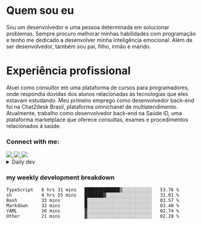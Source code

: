 # Quem sou eu
Sou um desenvolvedor e uma pessoa determinada em solucionar problemas. Sempre procuro melhorar minhas habilidades com programação e tenho me dedicado a desenvolver minha inteligência emocional. Além de ser desenvolvedor, também sou pai, filho, irmão e marido.

# Experiência profissional
Atuei como consultor em uma plataforma de cursos para programadores, onde respondia dúvidas dos alunos relacionadas às tecnologias que eles estavam estudando.
Meu primeiro emprego como desenvolvedor back-end foi na Chat2desk Brasil, plataforma omnichanel de multiatendimento.
Atualmente, trabalho como desenvolvedor back-end na Saúde iD, uma plataforma marketplace que oferece consultas, exames e procedimentos relacionados à saúde.

### Connect with me:
<a href="https://www.linkedin.com/in/theusmoreira" target="_blank" >
<img src="https://img.shields.io/badge/linkedin-%230077B5.svg?&style=for-the-badge&logo=linkedin&logoColor=white ">
</a>
<a href="https://www.instagram.com/matheus.s.moreira/" target="_blank">
<img src="https://img.shields.io/badge/instagram-%23E4405F.svg?&style=for-the-badge&logo=instagram&logoColor=white">
</a>
<a href="mailto:matheussm301@gmail.com"  target="_blank">
<img src="https://img.shields.io/badge/gmail-%23E4405F.svg?&style=for-the-badge&logo=gmail&logoColor=white">
</a>


<details>
  <summary>Daily dev </summary>
<p>
  <a href="https://app.daily.dev/matheussantos"><img src="https://github.com/matheus-santos-moreira/matheus-santos-moreira/blob/master/devcard.svg" width="200" alt="Matheus Santos's Dev Card"/></a>
 </p>
</details>

<h3>my weekly development breakdown</h3>

<!--START_SECTION:waka-->

```text
TypeScript   8 hrs 31 mins   █████████████▒░░░░░░░░░░░   53.76 %
sh           4 hrs 55 mins   ███████▓░░░░░░░░░░░░░░░░░   31.01 %
Bash         33 mins         █░░░░░░░░░░░░░░░░░░░░░░░░   03.57 %
Markdown     32 mins         █░░░░░░░░░░░░░░░░░░░░░░░░   03.40 %
YAML         26 mins         ▓░░░░░░░░░░░░░░░░░░░░░░░░   02.74 %
Other        21 mins         ▓░░░░░░░░░░░░░░░░░░░░░░░░   02.28 %
```

<!--END_SECTION:waka-->
